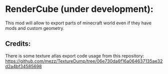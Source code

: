 RenderCube (under development):
==============================
This mod will allow to export parts of minecraft world even
if they have mods and custom geometry.

Credits:
------------------------------
There is some texture atlas export code usage from this
repository:
https://github.com/mezz/TextureDump/tree/06e730da6f16a064637135ae32d2a4bf34585698